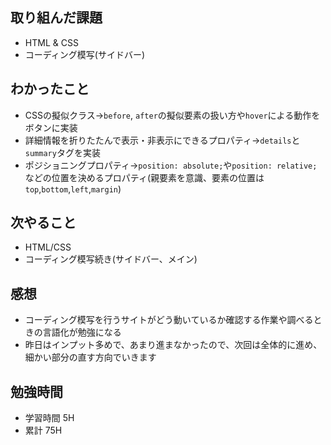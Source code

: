 ## 取り組んだ課題
- HTML & CSS
 - コーディング模写(サイドバー) 

## わかったこと
- CSSの擬似クラス→`before`, `after`の擬似要素の扱い方や`hover`による動作をボタンに実装
- 詳細情報を折りたたんで表示・非表示にできるプロパティ→`details`と`summary`タグを実装
- ポジショニングプロパティ→`position: absolute;`や`position: relative;`などの位置を決めるプロパティ(親要素を意識、要素の位置は`top`,`bottom`,`left`,`margin`)

## 次やること
- HTML/CSS
 - コーディング模写続き(サイドバー、メイン)

## 感想
- コーディング模写を行うサイトがどう動いているか確認する作業や調べるときの言語化が勉強になる
- 昨日はインプット多めで、あまり進まなかったので、次回は全体的に進め、細かい部分の直す方向でいきます

## 勉強時間
- 学習時間 5H
- 累計 75H
